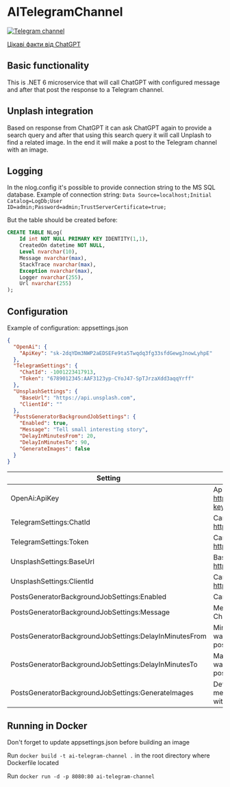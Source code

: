 # AITelegramChannel
[![Telegram channel](https://icons-for-free.com/iconfiles/ico/128/messenger+social+telegram+icon-1320194696007326491.ico "Telegram channel")](https://t.me/ChatGptUAJokes "Telegram channel")

[Цікаві факти від ChatGPT](https://t.me/ChatGptUAJokes "Цікаві факти від ChatGPT")

## Basic functionality
This is .NET 6 microservice that will call ChatGPT with configured message and after that post the response to a Telegram channel.

## Unplash integration
Based on response from ChatGPT it can ask ChatGPT again to provide a search query and after that using this search query it will call Unplash to find a related image. In the end it will make a post to the Telegram channel with an image.

## Logging
In the nlog.config it's possible to provide connection string to the MS SQL database.
Example of connection string:
`Data Source=localhost;Initial Catalog=LogDb;User ID=admin;Password=admin;TrustServerCertificate=true;`

But the table should be created before:
```sql
CREATE TABLE NLog(
    Id int NOT NULL PRIMARY KEY IDENTITY(1,1),
    CreatedOn datetime NOT NULL,
    Level nvarchar(10),
    Message nvarchar(max),
    StackTrace nvarchar(max),
    Exception nvarchar(max),
    Logger nvarchar(255),
    Url nvarchar(255)
);
```

## Configuration
Example of configuration:
appsettings.json
```json
{
  "OpenAi": {
    "ApiKey": "sk-2dqYDm3NWP2aEDSEFe9ta5Twqdq3fg33sfdGewgJnowLyhpE"
  },
  "TelegramSettings": {
    "ChatId": -1001223417913,
    "Token": "6789012345:AAF3123yp-CYoJ47-SpTJrzaXdd3aqqYrff"
  },
  "UnsplashSettings": {
    "BaseUrl": "https://api.unsplash.com",
    "ClientId": ""
  },
  "PostsGeneratorBackgroundJobSettings": {
    "Enabled": true,
    "Message": "Tell small interesting story",
    "DelayInMinutesFrom": 20,
    "DelayInMinutesTo": 90,
    "GenerateImages": false
  }
}
```

Setting  | Definition
------------- | -------------
OpenAi:ApiKey | ApiKey that needs to be generated here: https://platform.openai.com/account/api-keys
TelegramSettings:ChatId | Can be extracted using https://t.me/JsonDumpBot
TelegramSettings:Token | Can be extracted using https://t.me/BotFather
UnsplashSettings:BaseUrl | Base url of Unsplash according to https://unsplash.com/documentation
UnsplashSettings:ClientId | Can be extracted from https://unsplash.com/oauth/applications
PostsGeneratorBackgroundJobSettings:Enabled | Can enable/disable posts generation
PostsGeneratorBackgroundJobSettings:Message | Message that will be passed to the ChatGPT
PostsGeneratorBackgroundJobSettings:DelayInMinutesFrom | Minumum delay in minutes that job will wait after posting before creating a new post
PostsGeneratorBackgroundJobSettings:DelayInMinutesTo | Maximum delay in minutes that job will wait after posting before creating a new post
PostsGeneratorBackgroundJobSettings:GenerateImages | Determines if we need just a simple message in the Telegram or it should be with image

## Running in Docker
Don't forget to update appsettings.json before building an image

Run `docker build -t ai-telegram-channel .` in the root directory where Dockerfile located

Run `docker run -d -p 8080:80 ai-telegram-channel`
